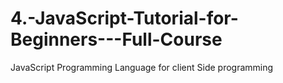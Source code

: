 # 4.-JavaScript-Tutorial-for-Beginners---Full-Course
JavaScript Programming Language for client Side programming 
